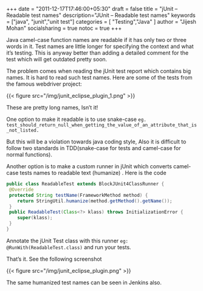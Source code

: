 +++
date = "2011-12-17T17:46:00+05:30"
draft = false
title = "jUnit – Readable test names"
description="JUnit – Readable test names"
keywords = ["java", "junit","unit test"]
categories = [ "Testing","Java" ]
author = "Jijesh Mohan"
socialsharing = true
notoc = true
+++

Java camel-case function names are readable if it has only two or three words in it. Test names are little longer for specifying the context and what it’s testing. This is anyway better than adding a detailed comment for the test which will get outdated pretty soon.

The problem comes when reading the jUnit test report which contains big names. It is hard to read such test names. Here are some of the tests from the famous webdriver project:

{{< figure src="/img/junit_eclipse_plugin_1.png" >}}

These are pretty long names, Isn’t it!

One option to make it readable is to use snake-case 
``eg. test_should_return_null_when_getting_the_value_of_an_attribute_that_is_not_listed.``


But this will be a violation towards java coding style, Also it is difficult to follow two standards in TDD(snake-case for tests and camel-case for normal functions).

Another option is to make a custom runner in jUnit which converts camel-case tests names to readable text (humanize) . Here is the code

```java
public class ReadableTest extends BlockJUnit4ClassRunner {
 @Override
 protected String testName(FrameworkMethod method) {
 	return StringUtil.humanize(method.getMethod().getName());
 }
 public ReadableTest(Class<?> klass) throws InitializationError {
    super(klass);
 }
}
```

Annotate the jUnit Test class with this runner ``eg: @RunWith(ReadableTest.class)`` and run your tests.

That’s it. See the following screenshot

{{< figure src="/img/junit_eclipse_plugin.png" >}}


The same humanized test names can be seen in Jenkins also.

